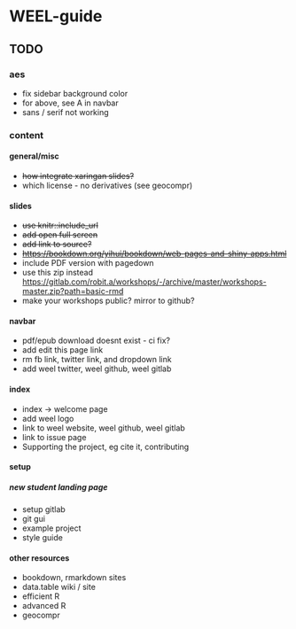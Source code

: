 # WEEL-guide

## TODO

### aes
* fix sidebar background color 
* for above, see A in navbar
* sans / serif not working

### content
#### general/misc
* ~~how integrate xaringan slides?~~
* which license - no derivatives (see geocompr)


#### slides
* ~~use knitr::include_url~~
* ~~add open full screen~~ 
* ~~add link to source?~~
* ~~https://bookdown.org/yihui/bookdown/web-pages-and-shiny-apps.html~~
* include PDF version with pagedown
* use this zip instead https://gitlab.com/robit.a/workshops/-/archive/master/workshops-master.zip?path=basic-rmd
* make your workshops public? mirror to github?


#### navbar
* pdf/epub download doesnt exist - ci fix?
* add edit this page link
* rm fb link, twitter link, and dropdown link
* add weel twitter, weel github, weel gitlab

#### index
* index -> welcome page
* add weel logo
* link to weel website, weel github, weel gitlab
* link to issue page
* Supporting the project, eg cite it, contributing


#### setup
##### new student landing page
* setup gitlab
* git gui
* example project
* style guide



#### other resources
* bookdown, rmarkdown sites
* data.table wiki / site
* efficient R
* advanced R
* geocompr
